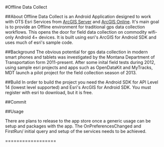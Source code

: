 #Offline Data Collect

##About
Offline Data Collect is an Android Application designed to work with OTS Esri Services from [ArcGIS Server](http://esri.com) and [ArcGIS Online](http://arcgis.com).
It's main goal is to provide an Offline environment for traditional gps data collection workflows.  This opens the door for field data collection on commodity wifi-only Android 4+ devices.  It is built using esri's ArcGIS for Android SDK and uses much of esri's sample code.

##Background
The obvious potential for gps data collection in modern smart phones and tablets was investigated by the Montana Department of Transportation form 2011-present.  After some inital field tests during 2012, using sample esri projects and apps such as OpenDataKit and MyTracks, MDT launch a pilot project for the field collection season of 2013.

##Build
In order to build the project you need the Android SDK for API Level 14 (lowest level supported) and Esri's ArcGIS for Android SDK.  You must register with esri to download, but it is free.


##Commit


##Usage


There are plans to release to the app store once a generic usage can be setup and packages with the app.  The OnPreferencesChanged and FirstRun/ initial query and setup of the services needs to be achieved.



==================    

